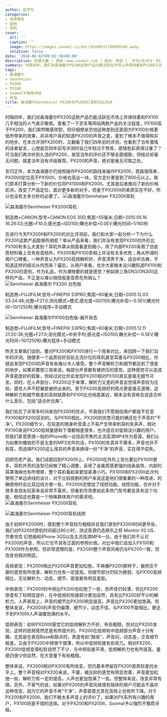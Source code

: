 ```yaml
---
author: 赵宇为
categories:
- 测评报告
- 音频
- 耳机
cover:
  alt: ''
  caption: ''
  image: https://images.soomal.cc/doc/20100517/00005548.webp
  relative: false
date: '2010-06-02T09:02:38+08:00'
description: 轻便头戴 | 源自：www.soomal.com | 版权：原创 |  平均/总评分：05.25/851
summary: 时隔四年，我们对森海塞尔PX200这款产品仍能活跃在市场上并保持着和PX100几乎相当的人气表示敬佩。查看了一下京东等网站两款产品的关注程度，PX100高于PX200，我们突然略感欣慰，但仔细想来恐怕这种差别还是因为PX100价格更低所带来的效果，并非用户真的知道PX200的声音之差，差到了根本不值得购买的地步。本次森海塞尔仍按照操作PX200的路线来操作PX200II，思路很简单，PX200II定位高于PX100II，价格也高出一块，官方定价更是到了800元以上。这是一种代表实力的定价，还是一种盲目自信的定价，或是根本就是纯忽悠呢？
tags:
- 森海塞尔
- Sennheiser
- PX200
- PX100
- Soomal不推荐评级
- 声海
title: 森海塞尔Sennheiser PX200与PX200II耳机对比测评
---
```


时隔四年，我们对森海塞尔PX200这款产品仍能活跃在市场上并保持着和PX100几乎相当的人气表示敬佩。查看了一下京东等网站两款产品的关注程度，PX100高于PX200，我们突然略感欣慰，但仔细想来恐怕这种差别还是因为PX100价格更低所带来的效果，并非用户真的知道PX200的声音之差，差到了根本不值得购买的地步。在本次评测PX200时，又翻看了我们四年前的评测，也看到了当年激情的读者留言，心想是否四年前写评测时自己年轻过于愤青，感情色彩真得过重了？可当我们再次听到久违的PX200，发现当年的评价还不够全面细致，但结论却毫无问题，就差当年没有评级推荐。PX200的声音，绝对是毫无可取之处。

言归正传，本次森海塞尔仍按照操作PX200的路线来操作PX200II，思路很简单，PX200II定位高于PX100II，价格也高出一块，官方定价更是到了800元以上。我们原本打算分析一下新的价位将PX100II和PX200II，尤其是后者推向了新的价格区间，改变了产品定位，面对更多新的对手，但鉴于PX200II的素质实在不好，所以也没有太多分析的必要了。
![森海塞尔Sennheiser PX200II耳机](https://images.soomal.cc/doc/20100517/00005548.webp)




![森海塞尔Sennheiser PX200II耳机](https://images.soomal.cc/doc/20100517/00005555.webp)

制造商=CANON;型号=CANON EOS 30D;焦距=55毫米;日期=2010.05.16 16:26:53;光圈=F10.0;感光度=ISO100;曝光补偿=0.0EV;曝光时间=1/160秒


在进行今天PX200II和PX200的对比评测前，我们和大家一起分析一下为什么PX200这款产品能够热销呢？单从产品来看，我们并没有发现PX200的外形比PX100有多么大差别？耳机外罩从侧面看差别极小，除了内部PX200采用了仿皮质材料看上去有些高档外，PX200和PX100卖相上并没有太多优势；再从所谓的用户口碑看，一种声音认为PX200高频解析好，声音清秀干净，适合听古典，不知道这样的结论从何而来？最后，从用户来看，也许大家根本没兴趣知道PX100和PX200的差别，作为礼品，作为潮物要的就是感觉？例如铁三角ON3/ON300这样的产品，不正是以难以相信般差音质在热销么？
![Sennheiser 森海塞尔 PX200 白色版](https://images.soomal.cc/doc/20090417/00000980.webp)

制造商=FUJIFILM;型号=FINEPIX S3PRO;焦距=60毫米;日期=2005.12.03 03:24:46;光圈=F27.0;测光模式=模式;感光度=ISO100;曝光补偿=-0.5EV;曝光时间=10/1250秒;曝光程序=手动模式


![Sennheiser 森海塞尔PX100白色版-展开状态](https://images.soomal.cc/doc/20090417/00000991.webp)

制造商=FUJIFILM;型号=FINEPIX S3PRO;焦距=60毫米;日期=2005.12.11 21:20:38;光圈=F27.0;测光模式=中央平均;感光度=ISO100;曝光补偿=-0.5EV;曝光时间=10/1250秒;曝光程序=手动模式


昨天文章我们谈到，要对PX200和PX100进行一个简单对比，来回顾一下我们当年的评测。随便拿一个品质较好目前主流价位的耳机甚至耳塞与PX200相比，你就会发现PX200的声音有些难以令人接受。整个声音解析力和细节都达到了很差的地步，如果非要按三频来说，每部分声音都有被挤压的感觉。这种感觉可以造成声音密度好的假象，但经过对比你会发现PX200相对PX100其实是毫无细节可言。同时，在人声部分，PX200过于单薄，解析力又差的声音会觉得声音较为压抑，感觉人声不舒展是被挤出来的。至于PX200高频好的观点更是毫无道理，这种解析力和细节极差的高频就算和PX100比也相差甚远，根本没有资格去说适合听什么音乐，包括“适合听古典”。

我们也花了非常多时间来找PX200的优点，毕竟我们不愿相信用户都是不在意PX100和PX200区别的。与PX100相比，PX200的优势可能的确还在于声音的“干净”。PX200细节少，在较差的随身听音源上不易产生带来刺耳的失真声，相对PX100来说PX200低频量感和下潜都相差很多，也许适合对低频没兴趣的用户。但我们拿音质很一般的iPhone和一台目前市售的主流高清MP4作为音源，我们认为如果你播放的不是太差的MP3文件的话，PX100的失真并不算多，声音也并不刺耳，而选择PX200这么怪异的声音来换得一份“干净”的声音，实在得不偿失。

回顾完老产品，我们话题回到PX200II上。PX200II在外形上变化要比PX100II更多，耳机外壳的造型已经做了精心调整，采用了金属质感更强的线条装饰，内部的耳罩海绵也有所增厚，整个耳机看起来更加紧凑小巧。PX100II和PX200II此次均使用了单边进线的设计，对于比较挑剔的用户来说这是他们很看重的一种改进，的确使用时会比双边线方便一些，PX200II还增加了线控功能。线控功能，也许对于很多发烧友玩家来说非常不喜欢，但看到市场里如此多热门型号都会具有这个功能，相信这也算是一个特殊群体用户的需求吧。
![森海塞尔Sennheiser PX200II耳机](https://images.soomal.cc/doc/20100517/00005552.webp)




![森海塞尔Sennheiser PX200II耳机线控](https://images.soomal.cc/doc/20100517/00005556.webp)




由于初听PX200II时，感到整个声音较为粗糙并且我们拿到PX200II时间更早些，我们对PX200II煲机时间超过80小时，测试音源仍选用乐之邦 Monitor 02 US、节奏坦克 幻想曲和iPhone 3GS以及主流高清MP4一台。由于我们并不认可PX200的声音，所以它也不具有正面的参照价值，对比中我们会加入PX100和PX100II作为参照。但非常遗憾的是，PX200II整个声音风格仍与PX200一致，但改变也相对明显。

高频表现：PX200II相比PX200声音更加松弛，不再像PX200那样干，被挤压干瘪的感觉有所改善，解析力也有一定提高。但细节部分仍较为微弱，与PX100高频相比，无论解析力、动态、细节、密度都有明显差距。


中频表现：PX200II的中频比PX200也松弛了一些，但声音仍较薄，但比PX200厚度有了较明显提升，在中低频的衔接部分更加自然，具有比PX200好不少的解析力。人声表现上，声音的细节比PX200明显提高，声音比PX200更加饱满。但整体来说，PX200II的声音仍偏薄，细节少，动态不佳，与PX100不能相比，更达不到PX100II人声温暖饱满的水平。

低频表现：初听PX200II感觉它的低频解析力不好，有些粗糙，但对比PX200发现，这样的低频竟然还是有所提升的。PX200在低频和中低频部分声音十分有趣，尤其是在表现Base和鼓点时，真是有如“敲纸”，声音闷，动态差，泛音细节极差。又由于PX200中频很干很薄，所以中低频衔接有些突兀。相对PX200，PX200II低频变得松软自然了不少，与中频衔接平滑，低频解析力也有所提高，量感仍很少但自然，在大音量下有些粗糙。

整体来说，PX200II相对PX200有所改变，但仍基本停留在PX200音质较差的水平上。整个声音相对PX200来说，干瘪，被压抑的感觉有明显改善，声音更加松弛一些，解析力有一定的提高，人声也更加饱满了一些。但整体来说，改变非常有限。另外，不客气的说，如果对PX200的声音风格情有独钟的用户可能会不喜欢这种改变，因为它的声音不再“干净”，声音密度尤其在高频上也有所下降。对于PX200和PX200II，我们不做太多声音上的评价了，如果对PX系列有兴趣的用户，PX100将是不错的选择。对于PX200和PX200II，Soomal予以强烈不推荐评级。
